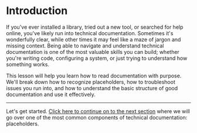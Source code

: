 # Introduction
If you've ever installed a library, tried out a new tool, or searched for help online, you've likely run into technical documentation. Sometimes it's wonderfully clear, while other times it may feel like a maze of jargon and missing context. Being able to navigate and understand technical documentation is one of the most valuable skills you can build; whether you're writing code, configuring a system, or just trying to understand how something works.

This lesson will help you learn how to read documentation with purpose. We'll break down how to recognize placeholders, how to troubleshoot issues you run into, and how to understand the basic structure of good documentation and use it effectively.

---

Let's get started. [Click here to continue on to the next section](01_placeholders.md) where we will go over one of the most common components of technical documentation: placeholders.
